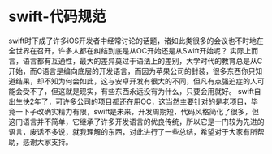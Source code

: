 # swift-代码规范
swift时下成了许多iOS开发者中经常讨论的话题，诸如此类很多的会议也不时地在全世界在召开，许多人都在纠结到底是从OC开始还是从Swift开始呢？
实际上而言，语言都有互通性，最大的差异莫过于语法上的差别，大学时代的教育总是从C开始，而C语言是编向底层的开发语言，而因为苹果公司的封装，很多东西你只知道结果，却不知为何会如此，这与安卓开发有很大的不同，但凡有点强迫症的人可能会受不了，但这就是现实，有些东西永远没有为什么，只要会用就好。
swift自出生快2年了，可许多公司的项目都还在用OC，这当然主要针对的是老项目，毕竟一下子改确实精力有限，swift是未来，开发周期短，代码风格简化了很多，但这门语言并不简单，它继承了许多开发语言的优良传统，所以它是一门较为先进的语言，废话不多说，就我理解的东西，对此进行了一些总结，希望对于大家有所帮助，感谢大家支持。
